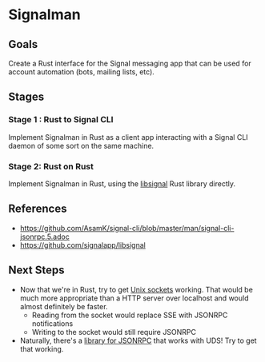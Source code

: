 # Signalman

## Goals

Create a Rust interface for the Signal messaging app that can be used for account automation (bots, mailing lists, etc).

## Stages

### Stage 1 : Rust to Signal CLI

Implement Signalman in Rust as a client app interacting with a Signal CLI daemon of some sort on the same machine.

### Stage 2: Rust on Rust

Implement Signalman in Rust, using the [libsignal](https://github.com/signalapp/libsignal) Rust library directly.

## References

- <https://github.com/AsamK/signal-cli/blob/master/man/signal-cli-jsonrpc.5.adoc>
- <https://github.com/signalapp/libsignal>

## Next Steps

- Now that we're in Rust, try to get [Unix sockets](https://emmanuelbosquet.com/2022/whatsaunixsocket/) working. That would be much more appropriate than a HTTP server over localhost and would almost definitely be faster.
  - Reading from the socket would replace SSE with JSONRPC notifications
  - Writing to the socket would still require JSONRPC
- Naturally, there's a [library for JSONRPC](https://docs.rs/jsonrpc/latest/jsonrpc/) that works with UDS! Try to get that working.
